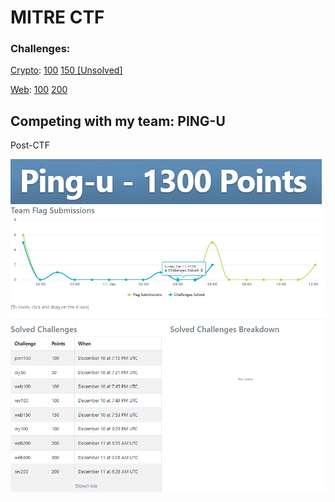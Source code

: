 # MITRE CTF
### Challenges:
[Crypto](Crypto/): [100](Crypto/100/) [150 [Unsolved]](Crypto/150%20[Unsolved]/)

[Web](Web/): [100](Web/100/) [200](Web/200/)

## Competing with my team: PING-U

Post-CTF

![Points](ScreenShots/11-43-30.png)
![Score](ScreenShots/11-44-01.png)
